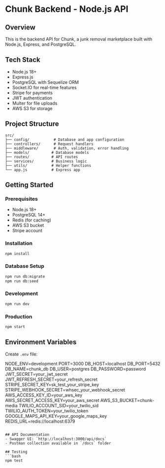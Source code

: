 # Chunk Backend - Node.js API

## Overview
This is the backend API for Chunk, a junk removal marketplace built with Node.js, Express, and PostgreSQL.

## Tech Stack
- Node.js 18+
- Express.js
- PostgreSQL with Sequelize ORM
- Socket.IO for real-time features
- Stripe for payments
- JWT authentication
- Multer for file uploads
- AWS S3 for storage

## Project Structure
```
src/
├── config/           # Database and app configuration
├── controllers/      # Request handlers
├── middleware/       # Auth, validation, error handling
├── models/          # Database models
├── routes/          # API routes
├── services/        # Business logic
├── utils/           # Helper functions
└── app.js           # Express app
```

## Getting Started

### Prerequisites
- Node.js 18+
- PostgreSQL 14+
- Redis (for caching)
- AWS S3 bucket
- Stripe account

### Installation
```bash
npm install
```

### Database Setup
```bash
npm run db:migrate
npm run db:seed
```

### Development
```bash
npm run dev
```

### Production
```bash
npm start
```

## Environment Variables
Create `.env` file:


NODE_ENV=development
PORT=3000
DB_HOST=localhost
DB_PORT=5432
DB_NAME=chunk_db
DB_USER=postgres
DB_PASSWORD=password
JWT_SECRET=your_jwt_secret
JWT_REFRESH_SECRET=your_refresh_secret
STRIPE_SECRET_KEY=sk_test_your_stripe_key
STRIPE_WEBHOOK_SECRET=whsec_your_webhook_secret
AWS_ACCESS_KEY_ID=your_aws_key
AWS_SECRET_ACCESS_KEY=your_aws_secret
AWS_S3_BUCKET=chunk-media
TWILIO_ACCOUNT_SID=your_twilio_sid
TWILIO_AUTH_TOKEN=your_twilio_token
GOOGLE_MAPS_API_KEY=your_google_maps_key
REDIS_URL=redis://localhost:6379
```

## API Documentation
- Swagger UI: `http://localhost:3000/api/docs`
- Postman collection available in `/docs` folder

## Testing
```bash
npm test
```